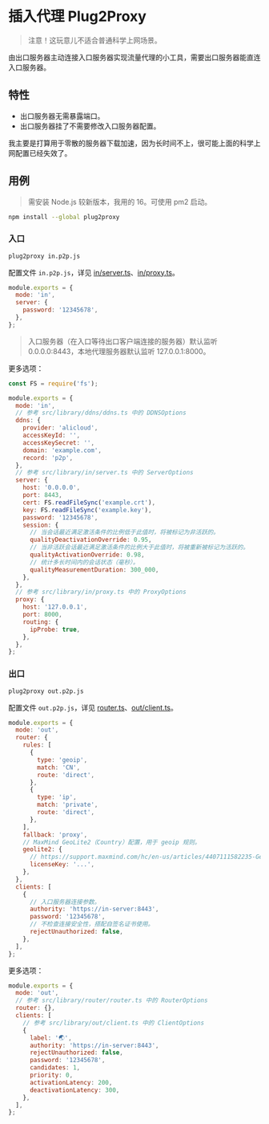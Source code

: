 # 插入代理 Plug2Proxy

> 注意！这玩意儿不适合普通科学上网场景。

由出口服务器主动连接入口服务器实现流量代理的小工具，需要出口服务器能直连入口服务器。

## 特性

- 出口服务器无需暴露端口。
- 出口服务器挂了不需要修改入口服务器配置。

我主要是打算用于零散的服务器下载加速，因为长时间不上，很可能上面的科学上网配置已经失效了。

## 用例

> 需安装 Node.js 较新版本，我用的 16。可使用 pm2 启动。

```sh
npm install --global plug2proxy
```

### 入口

```sh
plug2proxy in.p2p.js
```

配置文件 `in.p2p.js`，详见 [in/server.ts](./src/library/in/server.ts)、[in/proxy.ts](./src/library/in/proxy.ts)。

```js
module.exports = {
  mode: 'in',
  server: {
    password: '12345678',
  },
};
```

> 入口服务器（在入口等待出口客户端连接的服务器）默认监听 0.0.0.0:8443，本地代理服务器默认监听 127.0.0.1:8000。

更多选项：

```js
const FS = require('fs');

module.exports = {
  mode: 'in',
  // 参考 src/library/ddns/ddns.ts 中的 DDNSOptions
  ddns: {
    provider: 'alicloud',
    accessKeyId: '',
    accessKeySecret: '',
    domain: 'example.com',
    record: 'p2p',
  },
  // 参考 src/library/in/server.ts 中的 ServerOptions
  server: {
    host: '0.0.0.0',
    port: 8443,
    cert: FS.readFileSync('example.crt'),
    key: FS.readFileSync('example.key'),
    password: '12345678',
    session: {
      // 当会话最近满足激活条件的比例低于此值时，将被标记为非活跃的。
      qualityDeactivationOverride: 0.95,
      // 当非活跃会话最近满足激活条件的比例大于此值时，将被重新被标记为活跃的。
      qualityActivationOverride: 0.98,
      // 统计多长时间内的会话状态（毫秒）。
      qualityMeasurementDuration: 300_000,
    },
  },
  // 参考 src/library/in/proxy.ts 中的 ProxyOptions
  proxy: {
    host: '127.0.0.1',
    port: 8000,
    routing: {
      ipProbe: true,
    },
  },
};
```

### 出口

```sh
plug2proxy out.p2p.js
```

配置文件 `out.p2p.js`，详见 [router.ts](./src/library/router/router.ts)、[out/client.ts](./src/library/out/client.ts)。

```js
module.exports = {
  mode: 'out',
  router: {
    rules: [
      {
        type: 'geoip',
        match: 'CN',
        route: 'direct',
      },
      {
        type: 'ip',
        match: 'private',
        route: 'direct',
      },
    ],
    fallback: 'proxy',
    // MaxMind GeoLite2（Country）配置，用于 geoip 规则。
    geolite2: {
      // https://support.maxmind.com/hc/en-us/articles/4407111582235-Generate-a-License-Key
      licenseKey: '...',
    },
  },
  clients: [
    {
      // 入口服务器连接参数。
      authority: 'https://in-server:8443',
      password: '12345678',
      // 不检查连接安全性，搭配自签名证书使用。
      rejectUnauthorized: false,
    },
  ],
};
```

更多选项：

```js
module.exports = {
  mode: 'out',
  // 参考 src/library/router/router.ts 中的 RouterOptions
  router: {},
  clients: [
    // 参考 src/library/out/client.ts 中的 ClientOptions
    {
      label: '🌏',
      authority: 'https://in-server:8443',
      rejectUnauthorized: false,
      password: '12345678',
      candidates: 1,
      priority: 0,
      activationLatency: 200,
      deactivationLatency: 300,
    },
  ],
};
```
